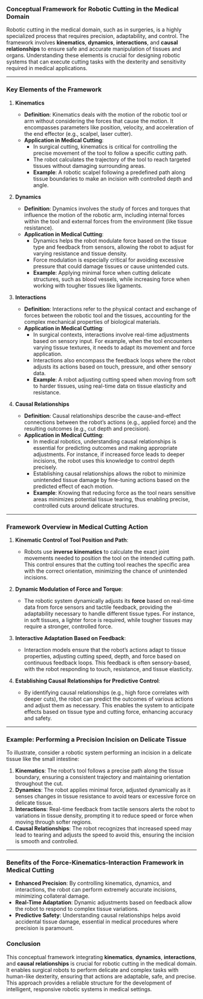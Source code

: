 ### Conceptual Framework for Robotic Cutting in the Medical Domain

Robotic cutting in the medical domain, such as in surgeries, is a highly specialized process that requires precision, adaptability, and control. The framework involves **kinematics**, **dynamics**, **interactions**, and **causal relationships** to ensure safe and accurate manipulation of tissues and organs. Understanding these elements is crucial for designing robotic systems that can execute cutting tasks with the dexterity and sensitivity required in medical applications.

---

### Key Elements of the Framework

1. **Kinematics**
   - **Definition**: Kinematics deals with the motion of the robotic tool or arm without considering the forces that cause the motion. It encompasses parameters like position, velocity, and acceleration of the end effector (e.g., scalpel, laser cutter).
   - **Application in Medical Cutting**:
     - In surgical cutting, kinematics is critical for controlling the precise movement of the tool to follow a specific cutting path.
     - The robot calculates the trajectory of the tool to reach targeted tissues without damaging surrounding areas.
     - **Example**: A robotic scalpel following a predefined path along tissue boundaries to make an incision with controlled depth and angle.

2. **Dynamics**
   - **Definition**: Dynamics involves the study of forces and torques that influence the motion of the robotic arm, including internal forces within the tool and external forces from the environment (like tissue resistance).
   - **Application in Medical Cutting**:
     - Dynamics helps the robot modulate force based on the tissue type and feedback from sensors, allowing the robot to adjust for varying resistance and tissue density.
     - Force modulation is especially critical for avoiding excessive pressure that could damage tissues or cause unintended cuts.
     - **Example**: Applying minimal force when cutting delicate structures, such as blood vessels, while increasing force when working with tougher tissues like ligaments.

3. **Interactions**
   - **Definition**: Interactions refer to the physical contact and exchange of forces between the robotic tool and the tissues, accounting for the complex mechanical properties of biological materials.
   - **Application in Medical Cutting**:
     - In surgical contexts, interactions involve real-time adjustments based on sensory input. For example, when the tool encounters varying tissue textures, it needs to adapt its movement and force application.
     - Interactions also encompass the feedback loops where the robot adjusts its actions based on touch, pressure, and other sensory data.
     - **Example**: A robot adjusting cutting speed when moving from soft to harder tissues, using real-time data on tissue elasticity and resistance.

4. **Causal Relationships**
   - **Definition**: Causal relationships describe the cause-and-effect connections between the robot’s actions (e.g., applied force) and the resulting outcomes (e.g., cut depth and precision).
   - **Application in Medical Cutting**:
     - In medical robotics, understanding causal relationships is essential for predicting outcomes and making appropriate adjustments. For instance, if increased force leads to deeper incisions, the robot uses this knowledge to control depth precisely.
     - Establishing causal relationships allows the robot to minimize unintended tissue damage by fine-tuning actions based on the predicted effect of each motion.
     - **Example**: Knowing that reducing force as the tool nears sensitive areas minimizes potential tissue tearing, thus enabling precise, controlled cuts around delicate structures.

---

### Framework Overview in Medical Cutting Action

1. **Kinematic Control of Tool Position and Path**:
   - Robots use **inverse kinematics** to calculate the exact joint movements needed to position the tool on the intended cutting path. This control ensures that the cutting tool reaches the specific area with the correct orientation, minimizing the chance of unintended incisions.

2. **Dynamic Modulation of Force and Torque**:
   - The robotic system dynamically adjusts its **force** based on real-time data from force sensors and tactile feedback, providing the adaptability necessary to handle different tissue types. For instance, in soft tissues, a lighter force is required, while tougher tissues may require a stronger, controlled force.

3. **Interactive Adaptation Based on Feedback**:
   - Interaction models ensure that the robot’s actions adapt to tissue properties, adjusting cutting speed, depth, and force based on continuous feedback loops. This feedback is often sensory-based, with the robot responding to touch, resistance, and tissue elasticity.

4. **Establishing Causal Relationships for Predictive Control**:
   - By identifying causal relationships (e.g., high force correlates with deeper cuts), the robot can predict the outcomes of various actions and adjust them as necessary. This enables the system to anticipate effects based on tissue type and cutting force, enhancing accuracy and safety.

---

### Example: Performing a Precision Incision on Delicate Tissue

To illustrate, consider a robotic system performing an incision in a delicate tissue like the small intestine:

1. **Kinematics**: The robot’s tool follows a precise path along the tissue boundary, ensuring a consistent trajectory and maintaining orientation throughout the cut.
2. **Dynamics**: The robot applies minimal force, adjusted dynamically as it senses changes in tissue resistance to avoid tears or excessive force on delicate tissue.
3. **Interactions**: Real-time feedback from tactile sensors alerts the robot to variations in tissue density, prompting it to reduce speed or force when moving through softer regions.
4. **Causal Relationships**: The robot recognizes that increased speed may lead to tearing and adjusts the speed to avoid this, ensuring the incision is smooth and controlled.

---

### Benefits of the Force-Kinematics-Interaction Framework in Medical Cutting

- **Enhanced Precision**: By controlling kinematics, dynamics, and interactions, the robot can perform extremely accurate incisions, minimizing collateral damage.
- **Real-Time Adaptation**: Dynamic adjustments based on feedback allow the robot to respond to complex tissue variations.
- **Predictive Safety**: Understanding causal relationships helps avoid accidental tissue damage, essential in medical procedures where precision is paramount.

### Conclusion

This conceptual framework integrating **kinematics**, **dynamics**, **interactions**, and **causal relationships** is crucial for robotic cutting in the medical domain. It enables surgical robots to perform delicate and complex tasks with human-like dexterity, ensuring that actions are adaptable, safe, and precise. This approach provides a reliable structure for the development of intelligent, responsive robotic systems in medical settings.
